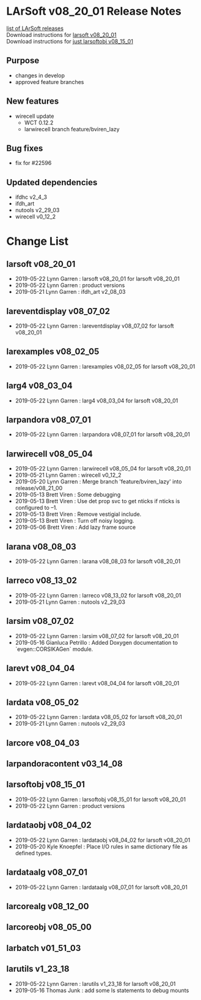 # LArSoft v08_20_01 Release Notes



[list of LArSoft releases](LArSoft_release_list)  
Download instructions for [larsoft v08_20_01](http://scisoft.fnal.gov/scisoft/bundles/larsoft/v08_20_01/larsoft-v08_20_01.html)  
Download instructions for [just larsoftobj v08_15_01](http://scisoft.fnal.gov/scisoft/bundles/larsoftobj/v08_15_01/larsoftobj-v08_15_01.html)

## Purpose

-   changes in develop
-   approved feature branches

## New features

-   wirecell update
    -   WCT 0.12.2
    -   larwirecell branch feature/bviren_lazy

## Bug fixes

-   fix for \#22596

## Updated dependencies

-   ifdhc v2_4_3
-   ifdh_art
-   nutools v2_29_03
-   wirecell v0_12_2

# Change List

## larsoft v08_20_01

-   2019-05-22 Lynn Garren : larsoft v08_20_01 for larsoft v08_20_01
-   2019-05-22 Lynn Garren : product versions
-   2019-05-21 Lynn Garren : ifdh_art v2_08_03

## lareventdisplay v08_07_02

-   2019-05-22 Lynn Garren : lareventdisplay v08_07_02 for larsoft v08_20_01

## larexamples v08_02_05

-   2019-05-22 Lynn Garren : larexamples v08_02_05 for larsoft v08_20_01

## larg4 v08_03_04

-   2019-05-22 Lynn Garren : larg4 v08_03_04 for larsoft v08_20_01

## larpandora v08_07_01

-   2019-05-22 Lynn Garren : larpandora v08_07_01 for larsoft v08_20_01

## larwirecell v08_05_04

-   2019-05-22 Lynn Garren : larwirecell v08_05_04 for larsoft v08_20_01
-   2019-05-21 Lynn Garren : wirecell v0_12_2
-   2019-05-20 Lynn Garren : Merge branch 'feature/bviren_lazy' into release/v08_21_00
-   2019-05-13 Brett Viren : Some debugging
-   2019-05-13 Brett Viren : Use det prop svc to get nticks if nticks is configured to –1.
-   2019-05-13 Brett Viren : Remove vestigial include.
-   2019-05-13 Brett Viren : Turn off noisy logging.
-   2019-05-06 Brett Viren : Add lazy frame source

## larana v08_08_03

-   2019-05-22 Lynn Garren : larana v08_08_03 for larsoft v08_20_01

## larreco v08_13_02

-   2019-05-22 Lynn Garren : larreco v08_13_02 for larsoft v08_20_01
-   2019-05-21 Lynn Garren : nutools v2_29_03

## larsim v08_07_02

-   2019-05-22 Lynn Garren : larsim v08_07_02 for larsoft v08_20_01
-   2019-05-16 Gianluca Petrillo : Added Doxygen documentation to \`evgen::CORSIKAGen\` module.

## larevt v08_04_04

-   2019-05-22 Lynn Garren : larevt v08_04_04 for larsoft v08_20_01

## lardata v08_05_02

-   2019-05-22 Lynn Garren : lardata v08_05_02 for larsoft v08_20_01
-   2019-05-21 Lynn Garren : nutools v2_29_03

## larcore v08_04_03

## larpandoracontent v03_14_08

## larsoftobj v08_15_01

-   2019-05-22 Lynn Garren : larsoftobj v08_15_01 for larsoft v08_20_01
-   2019-05-22 Lynn Garren : product versions

## lardataobj v08_04_02

-   2019-05-22 Lynn Garren : lardataobj v08_04_02 for larsoft v08_20_01
-   2019-05-20 Kyle Knoepfel : Place I/O rules in same dictionary file as defined types.

## lardataalg v08_07_01

-   2019-05-22 Lynn Garren : lardataalg v08_07_01 for larsoft v08_20_01

## larcorealg v08_12_00

## larcoreobj v08_05_00

## larbatch v01_51_03

## larutils v1_23_18

-   2019-05-22 Lynn Garren : larutils v1_23_18 for larsoft v08_20_01
-   2019-05-16 Thomas Junk : add some ls statements to debug mounts
